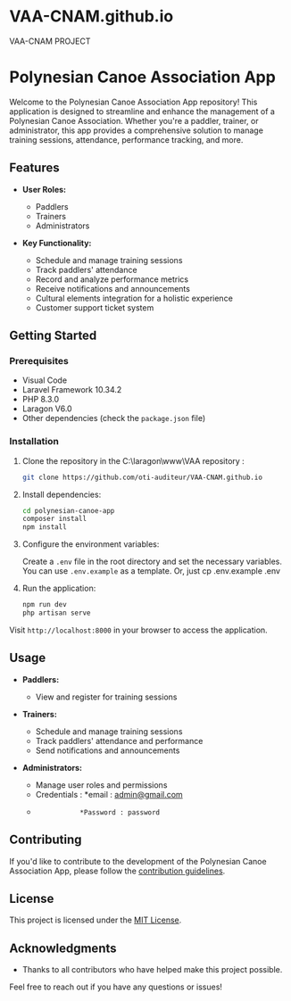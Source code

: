 # VAA-CNAM.github.io
VAA-CNAM PROJECT
# Polynesian Canoe Association App

Welcome to the Polynesian Canoe Association App repository! This application is designed to streamline and enhance the management of a Polynesian Canoe Association. Whether you're a paddler, trainer, or administrator, this app provides a comprehensive solution to manage training sessions, attendance, performance tracking, and more.

## Features

- **User Roles:**
  - Paddlers
  - Trainers
  - Administrators

- **Key Functionality:**
  - Schedule and manage training sessions
  - Track paddlers' attendance
  - Record and analyze performance metrics
  - Receive notifications and announcements
  - Cultural elements integration for a holistic experience
  - Customer support ticket system

## Getting Started

### Prerequisites

- Visual Code
- Laravel Framework 10.34.2
- PHP 8.3.0
- Laragon V6.0
- Other dependencies (check the `package.json` file)

### Installation

1. Clone the repository in the C:\laragon\www\VAA repository :

    ```bash
    git clone https://github.com/oti-auditeur/VAA-CNAM.github.io
    ```

2. Install dependencies:

    ```bash
    cd polynesian-canoe-app
    composer install
    npm install
    ```

3. Configure the environment variables:

    Create a `.env` file in the root directory and set the necessary variables. You can use `.env.example` as a template.
   Or, just cp .env.example .env

5. Run the application:

    ```bash
    npm run dev
    php artisan serve
    ```

Visit `http://localhost:8000` in your browser to access the application.

## Usage

- **Paddlers:**
  - View and register for training sessions
  
- **Trainers:**
  - Schedule and manage training sessions
  - Track paddlers' attendance and performance
  - Send notifications and announcements

- **Administrators:**
  - Manage user roles and permissions
  - Credentials :  *email : admin@gmail.com
  -                *Password : password
  
## Contributing

If you'd like to contribute to the development of the Polynesian Canoe Association App, please follow the [contribution guidelines](CONTRIBUTING.md).

## License

This project is licensed under the [MIT License](LICENSE).

## Acknowledgments

- Thanks to all contributors who have helped make this project possible.

Feel free to reach out if you have any questions or issues!
